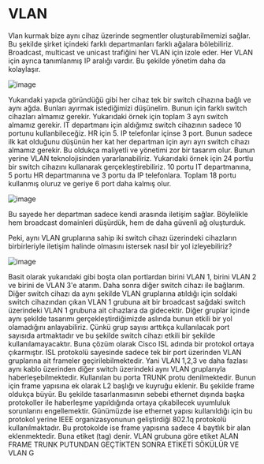 # VLAN

Vlan kurmak bize aynı cihaz üzerinde segmentler oluşturabilmemizi sağlar. Bu şekilde şirket içindeki farklı departmanları farklı ağalara bölebiliriz. Broadcast, multicast ve unicast trafiğini her VLAN için izole eder. Her VLAN için ayrıca tanımlanmış IP aralığı vardır. Bu şekilde yönetim daha da kolaylaşır. 

![image](https://user-images.githubusercontent.com/70758694/182159293-2552c9d5-5aa5-4af5-9ecc-7ff9e97cf4d3.png)

Yukarıdaki yapıda göründüğü gibi her cihaz tek bir switch cihazına bağlı ve aynı ağda. Bunları ayırmak istediğimizi düşünelim. Bunun için farklı switch cihazları almamız gerekir. Yukarıdaki örnek için toplam 3 ayrı switch almamız gerekir. IT departmanı için aldığımız switch cihazının sadece 10 portunu kullanbileceğiz. HR için 5. IP telefonlar içinse 3 port. Bunun sadece ilk kat olduğunu düşünün her kat her departman için ayrı ayrı switch cihazı almamız gerekir. Bu oldukça maliyetli ve yönetimi zor bir tasarım olur. Bunun yerine VLAN teknolojisinden yararlanabiliriz. Yukarıdaki örnek için 24 portlu bir switch cihazını kullanarak gerçekleştirebiliriz. 10 portu IT departmanına, 5 portu HR departmanına ve 3 portu da IP telefonlara. Toplam 18 portu kullanmış oluruz ve geriye 6 port daha kalmış olur.

![image](https://user-images.githubusercontent.com/70758694/182161754-4766db51-3a1c-49b0-956d-42befb6a47e7.png)
 
 Bu sayede her departman sadece kendi arasında iletişim sağlar. Böylelikle hem broadcast domainleri düşürdük, hem de daha güvenli ağ oluşturduk. 
 
 Peki, aynı VLAN gruplarına sahip iki switch cihazı üzerindeki cihazların birbirleriyle iletişim halinde olmasını istersek nasıl bir yol izleyebiliriz? 
 
 ![image](https://user-images.githubusercontent.com/70758694/182173193-9599b40c-8e0a-4e52-8419-894854ea2968.png)

Basit olarak yukarıdaki gibi boşta olan portlardan birini VLAN 1, birini VLAN 2 ve birini de VLAN 3'e atarım. Daha sonra diğer switch cihazı ile bağlarım. Diğer switch cihazı da aynı şekilde VLAN gruplarına atıldığı için soldaki switch cihazından çıkan VLAN 1 grubuna ait bir broadcast sağdaki switch üzerindeki VLAN 1 grubuna ait cihazlara da gidecektir. Diğer gruplar içinde aynı şekilde tasarımı gerçekleştirdiğimizde aslında bunun etkili bir yol olamadığını anlayabiliriz. Çünkü grup sayısı arttıkça kullanılacak port sayısıda artmaktadır ve bu şekilde switch cihazı etkili bir şekilde kullanılamayacaktır. Buna çözüm olarak Cisco ISL adında bir protokol ortaya çıkarmıştır. ISL protokolü sayesinde sadece tek bir port üzerinden VLAN gruplarına ait frameler geçirilebilmektedir. Yani VLAN 1,2,3 ve daha fazlası aynı kablo üzerinden diğer switch üzerindeki aynı VLAN gruplarıyla haberleşebilmektedir. Kullanılan bu porta TRUNK protu denilmektedir. Bunun için frame yapısına ek olarak L2 başlığı ve kuyruğu eklenir. Bu şekilde frame oldukça büyür. Bu şekilde tasarlanmasının sebebi ethernet dışında başka protokoller ile haberleşme yapıldığında ortaya çıkabilecek uyumluluk sorunlarını engellemektir. Günümüzde ise ethernet yapısı kullanıldığı için bu protokol yerine IEEE organizasyonunun geliştirdiği 802.1q protokolü kullanılmaktadır. Bu protokolde ise frame yapısına sadece 4 baytlık bir alan eklenmektedir. Buna etiket (tag) denir. VLAN grubuna göre etiket ALAN FRAME TRUNK PUTUNDAN GEÇTİKTEN SONRA ETİKETİ SÖKÜLÜR VE VLAN G  
 
